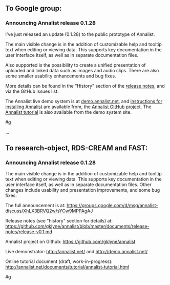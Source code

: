 ## To Google group:

### Announcing Annalist release 0.1.28

I've just released an update (0.1.28) to the public prototype of Annalist.  

The main visible change is in the addition of customizable help and tooltip text when editing or viewing data.
This supports key documentation in the user interface itself, as well as in separate documentation files.

Also supported is the possibility to create a unified presentation of uploaded and linked data such as images and audio clips.  There are also some smaller usability enhancements and bug fixes.

More details can be found in the "History" section of the [release notes](https://github.com/gklyne/annalist/blob/master/documents/release-notes/release-v0.1.md), and via the GitHub issues list.

The Annalist live demo system is at [demo.annalist.net](http://demo.annalist.net/annalist/site/), and [instructions for installing Annalist](https://github.com/gklyne/annalist/blob/master/documents/installing-annalist.md) are available from, the [Annalist GitHub project](https://github.com/gklyne/annalist).  The [Annalist tutorial](http://annalist.net/documents/tutorial/annalist-tutorial.html) is also available from the demo system site.

#g

...

## To research-object, RDS-CREAM and FAST:

### Announcing Annalist release 0.1.28

The main visible change is in the addition of customizable help and tooltip text when editing or viewing data.
This supports key documentation in the user interface itself, as well as in separate documentation files.  Other changes include usability and presentation improvements, and some bug fixes.

The full announcement is at: 
https://groups.google.com/d/msg/annalist-discuss/XhLX3BRVQ2w/sYCw9MPPAgAJ

Release notes (see "history" section for details) at:
https://github.com/gklyne/annalist/blob/master/documents/release-notes/release-v0.1.md

Annalist project on Github:
https://github.com/gklyne/annalist

Live demonstrator:
http://annalist.net/ and http://demo.annalist.net/

Online tutorial document (draft, work-in-progress):
http://annalist.net/documents/tutorial/annalist-tutorial.html

#g

